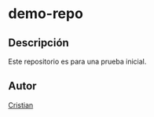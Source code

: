 # demo-repo
## Descripción
Este repositorio es para una prueba inicial.
## Autor
[Cristian](https://bit.institute)